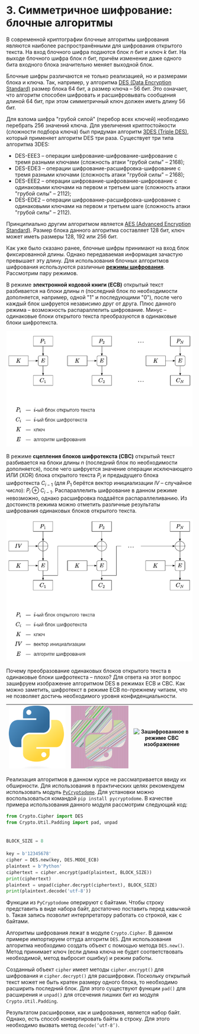 # 3. Симметричное шифрование: блочные алгоритмы

В современной криптографии блочные алгоритмы шифрования являются наиболее распространёнными для шифрования открытого текста. На вход блочного шифра подаются блок $n$ бит и ключ $k$ бит. На выходе блочного шифра блок $n$ бит, причём изменение даже одного бита входного блока значительно меняет выходной блок.

Блочные шифры различаются не только реализацией, но и размерами блока и ключа. Так, например, у алгоритма [DES (Data Encryption Standard)](ru.wikipedia.org/wiki/DES) размер блока $64$ бит, а размер ключа – $56$ бит. Это означает, что алгоритм способен шифровать и расшифровывать сообщения длиной $64$ бит, при этом симметричный ключ должен иметь длину $56$ бит.

Для взлома шифра "грубой силой" (перебор всех ключей) необходимо перебрать $256$ значений ключа. Для увеличения криптостойкости (сложности подбора ключа) был придуман алгоритм [3DES (Triple DES)](ru.wikipedia.org/wiki/Triple_DES), который применяет алгоритм DES три раза. Существует три типа алгоритма 3DES: 
- DES-EEE3 – операции шифрование-шифрование-шифрование с тремя разными ключами (сложность атаки "грубой силы" – $2168$);
- DES-EDE3 – операции шифрование-расшифровка-шифрование с тремя разными ключами (сложность атаки "грубой силы" – $2168$);
- DES-EEE2 – операции шифрование-шифрование-шифрование с одинаковыми ключами на первом и третьем шаге (сложность атаки "грубой силы" – $2112$);
- DES-EDE2 – операции шифрование-расшифровка-шифрование с одинаковыми ключами на первом и третьем шаге (сложность атаки "грубой силы" – $2112$).

Принципиально другим алгоритмом является [AES (Advanced Encryption Standard)](https://ru.wikipedia.org/wiki/AES_(стандарт_шифрования)). Размер блока данного алгоритма составляет $128$ бит, ключ может иметь размеры $128$, $192$ или $256$ бит.

Как уже было сказано ранее, блочные шифры принимают на вход блок фиксированной длины. Однако передаваемая информация зачастую превышает эту длину. Для использования блочных алгоритмов шифрования используются различные [**режимы шифрования**](https://ru.wikipedia.org/wiki/Режим_шифрования). Рассмотрим пару режимов.

В режиме **электронной кодовой книги (ECB)** открытый текст разбивается на блоки длины $n$ (последний блок по необходимости дополняется, например, одной "$1$" и последующими "$0$"), после чего каждый блок шифруется независимо друг от друга. Плюс данного режима – возможность распараллелить шифрование. Минус – одинаковые блоки открытого текста преобразуются в одинаковые блоки шифротекста.

![](./resources/3-ECB.png)

В режиме **сцепления блоков шифротекста (CBC)** открытый текст разбивается на блоки длины $n$ (последний блок по необходимости дополняется), после чего шифруется значение операции исключающего ИЛИ (XOR) блока открытого текста $P_i$ и предыдущего блока шифротекста $C_{i - 1}$ (для $P_1$ берётся вектор инициализации $IV$ – случайное число): $P_i \oplus C_{i - 1}$. Распараллелить шифрование в данном режиме невозможно, однако расшифровка поддаётся распараллеливанию. Из достоинств режима можно отметить различные результаты шифрования одинаковых блоков открытого текста.

![](./resources/3-CBC.png)

Почему преобразование одинаковых блоков открытого текста в одинаковые блоки шифротекста – плохо? Для ответа на этот вопрос зашифруем изображение алгоритмом DES в режимах ECB и CBC. Как можно заметить, шифротекст в режиме ECB по-прежнему читаем, что не позволяет достичь необходимого уровня конфиденциальности.


|![](./resources/3-plainimage.png "Исходное изображение")|![](./resources/3-cipherECB.png "Зашифрованное в режиме ECB изображение")|![](./resources/3-cypherCBC.png "Зашифрованное в режиме CBC изображение")|
|---|---|---|

Реализация алгоритмов в данном курсе не рассматривается ввиду их обширности. Для использования в практических целях рекомендуем использовать модуль [`PyCryptodome`](https://pycryptodome.readthedocs.io/en/latest/). Для установки можно воспользоваться командой `pip install pycryptodome`. В качестве примера использования данного модуля рассмотрим следующий код:

```python
from Crypto.Cipher import DES
from Crypto.Util.Padding import pad, unpad


BLOCK_SIZE = 8

key = b'12345678'
cipher = DES.new(key, DES.MODE_ECB)
plaintext = b'Python'
ciphertext = cipher.encrypt(pad(plaintext, BLOCK_SIZE))
print(ciphertext)
plaintext = unpad(cipher.decrypt(ciphertext), BLOCK_SIZE)
print(plaintext.decode('utf-8'))

```

Функции из `PyCryptodome` оперируют с байтами. Чтобы строку представить в виде набора байт, достаточно поставить перед кавычкой `b`. Такая запись позволит интерпретатору работать со строкой, как с байтами.

Алгоритмы шифрования лежат в модуле `Crypto.Cipher`. В данном примере импортируем оттуда алгоритм `DES`. Для использования алгоритма необходимо создать объект с помощью метода `DES.new()`. Метод принимает ключ (если длина ключа не будет соответствовать необходимой, метод выбросит ошибку) и режим работы.

Созданный объект `cipher` имеет методы `cipher.encrypt()` для шифрования и `cipher.decrypt()` для расшифровки. Поскольку открытый текст может не быть кратен размеру одного блока, то необходимо расширить последний блок. Для этого существуют функции `pad()` для расширения и `unpad()` для отсечения лишних бит из модуля `Crypto.Util.Padding`.

Результатом расшифровки, как и шифрования, является набор байт. Однако, есть способ конвертировать байты в строку. Для этого необходимо вызвать метод `decode(‘utf-8’)`.
